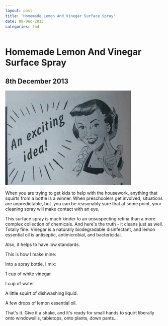 ```yaml
---
layout: post
title: 'Homemade Lemon And Vinegar Surface Spray'
date: 08-Dec-2013
categories: tbd
---
```


# Homemade Lemon And Vinegar Surface Spray

## 8th December 2013

<img class="photo-horiz" src="/images/2013/12/vintage-housewife-idea.jpg" />

When you are trying to get kids to help with the housework,   anything that squirts from a bottle is a winner. When preschoolers get involved,   situations are unpredictable,   but  you can be reasonably sure that at some point, your cleaning spray will make contact with an eye.

This surface spray is much kinder to an unsuspecting retina than a more complex collection of chemicals. And here's the truth - it cleans just as well. Totally fine. Vinegar is a naturally biodegradable disinfectant, and lemon essential oil is antiseptic, antimicrobial, and bactericidal.

Also, it helps to have low standards.

This is how I make mine:

Into a spray bottle, I mix:

1 cup of white vinegar

I cup of water

A little squirt of dishwashing liquid.

A few drops of lemon essential oil.

That's it. Give it a shake, and it's ready for small hands to squirt liberally onto windowsills, tabletops, onto plants, down pants...
